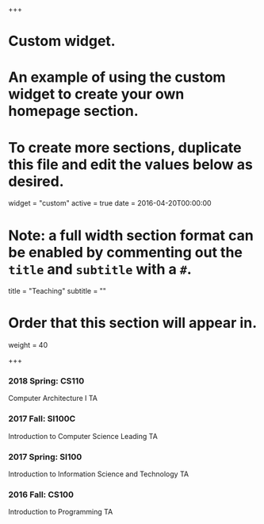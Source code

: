 +++
# Custom widget.
# An example of using the custom widget to create your own homepage section.
# To create more sections, duplicate this file and edit the values below as desired.
widget = "custom"
active = true
date = 2016-04-20T00:00:00

# Note: a full width section format can be enabled by commenting out the `title` and `subtitle` with a `#`.
title = "Teaching"
subtitle = ""

# Order that this section will appear in.
weight = 40

+++

### 2018 Spring: CS110 

Computer Architecture I TA

### 2017 Fall: SI100C 

Introduction to Computer Science Leading TA

### 2017 Spring: SI100 

Introduction to Information Science and Technology TA

### 2016 Fall: CS100 

Introduction to Programming TA
